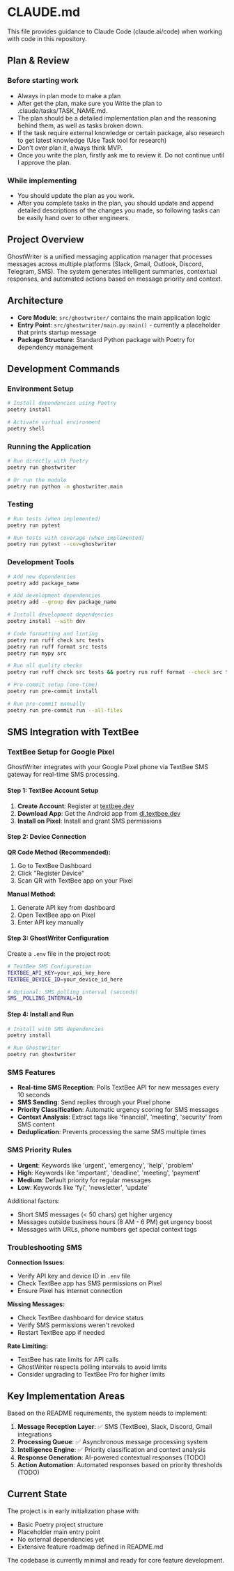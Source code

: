 # CLAUDE.md

This file provides guidance to Claude Code (claude.ai/code) when working with code in this repository.

## Plan & Review

### Before starting work

- Always in plan mode to make a plan
- After get the plan, make sure you Write the plan to .claude/tasks/TASK_NAME.md.
- The plan should be a detailed implementation plan and the reasoning behind them, as well as tasks broken down.
- If the task require external knowledge or certain package, also research to get latest knowledge (Use Task tool for research)
- Don't over plan it, always think MVP.
- Once you write the plan, firstly ask me to review it. Do not continue until I approve the plan.

### While implementing

- You should update the plan as you work.
- After you complete tasks in the plan, you should update and append detailed descriptions of the changes you made, so following tasks can be easily hand over to other engineers.

## Project Overview

GhostWriter is a unified messaging application manager that processes messages across multiple platforms (Slack, Gmail, Outlook, Discord, Telegram, SMS). The system generates intelligent summaries, contextual responses, and automated actions based on message priority and context.

## Architecture

- **Core Module**: `src/ghostwriter/` contains the main application logic
- **Entry Point**: `src/ghostwriter/main.py:main()` - currently a placeholder that prints startup message
- **Package Structure**: Standard Python package with Poetry for dependency management

## Development Commands

### Environment Setup

```bash
# Install dependencies using Poetry
poetry install

# Activate virtual environment
poetry shell
```

### Running the Application

```bash
# Run directly with Poetry
poetry run ghostwriter

# Or run the module
poetry run python -m ghostwriter.main
```

### Testing

```bash
# Run tests (when implemented)
poetry run pytest

# Run tests with coverage (when implemented)
poetry run pytest --cov=ghostwriter
```

### Development Tools

```bash
# Add new dependencies
poetry add package_name

# Add development dependencies
poetry add --group dev package_name

# Install development dependencies
poetry install --with dev

# Code formatting and linting
poetry run ruff check src tests
poetry run ruff format src tests
poetry run mypy src

# Run all quality checks
poetry run ruff check src tests && poetry run ruff format --check src tests && poetry run mypy src

# Pre-commit setup (one-time)
poetry run pre-commit install

# Run pre-commit manually
poetry run pre-commit run --all-files
```

## SMS Integration with TextBee

### TextBee Setup for Google Pixel

GhostWriter integrates with your Google Pixel phone via TextBee SMS gateway for real-time SMS processing.

#### Step 1: TextBee Account Setup

1. **Create Account**: Register at [textbee.dev](https://textbee.dev)
2. **Download App**: Get the Android app from [dl.textbee.dev](https://dl.textbee.dev)
3. **Install on Pixel**: Install and grant SMS permissions

#### Step 2: Device Connection

**QR Code Method (Recommended):**
1. Go to TextBee Dashboard
2. Click "Register Device"
3. Scan QR with TextBee app on your Pixel

**Manual Method:**
1. Generate API key from dashboard
2. Open TextBee app on Pixel
3. Enter API key manually

#### Step 3: GhostWriter Configuration

Create a `.env` file in the project root:

```bash
# TextBee SMS Configuration
TEXTBEE_API_KEY=your_api_key_here
TEXTBEE_DEVICE_ID=your_device_id_here

# Optional: SMS polling interval (seconds)
SMS__POLLING_INTERVAL=10
```

#### Step 4: Install and Run

```bash
# Install with SMS dependencies
poetry install

# Run GhostWriter
poetry run ghostwriter
```

### SMS Features

- **Real-time SMS Reception**: Polls TextBee API for new messages every 10 seconds
- **SMS Sending**: Send replies through your Pixel phone
- **Priority Classification**: Automatic urgency scoring for SMS messages
- **Context Analysis**: Extract tags like 'financial', 'meeting', 'security' from SMS content
- **Deduplication**: Prevents processing the same SMS multiple times

### SMS Priority Rules

- **Urgent**: Keywords like 'urgent', 'emergency', 'help', 'problem'
- **High**: Keywords like 'important', 'deadline', 'meeting', 'payment' 
- **Medium**: Default priority for regular messages
- **Low**: Keywords like 'fyi', 'newsletter', 'update'

Additional factors:
- Short SMS messages (< 50 chars) get higher urgency
- Messages outside business hours (8 AM - 6 PM) get urgency boost
- Messages with URLs, phone numbers get special context tags

### Troubleshooting SMS

**Connection Issues:**
- Verify API key and device ID in `.env` file
- Check TextBee app has SMS permissions on Pixel
- Ensure Pixel has internet connection

**Missing Messages:**
- Check TextBee dashboard for device status
- Verify SMS permissions weren't revoked
- Restart TextBee app if needed

**Rate Limiting:**
- TextBee has rate limits for API calls
- GhostWriter respects polling intervals to avoid limits
- Consider upgrading to TextBee Pro for higher limits

## Key Implementation Areas

Based on the README requirements, the system needs to implement:

1. **Message Reception Layer**: ✅ SMS (TextBee), Slack, Discord, Gmail integrations
2. **Processing Queue**: ✅ Asynchronous message processing system
3. **Intelligence Engine**: ✅ Priority classification and context analysis
4. **Response Generation**: AI-powered contextual responses (TODO)
5. **Action Automation**: Automated responses based on priority thresholds (TODO)

## Current State

The project is in early initialization phase with:

- Basic Poetry project structure
- Placeholder main entry point
- No external dependencies yet
- Extensive feature roadmap defined in README.md

The codebase is currently minimal and ready for core feature development.
